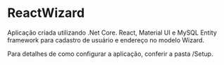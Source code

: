 # ReactWizard

Aplicação criada utilizando .Net Core. React, Material UI e MySQL Entity framework para cadastro de usuário
e endereço no modelo Wizard.

Para detalhes de como configurar a aplicação, conferir a pasta /Setup.
